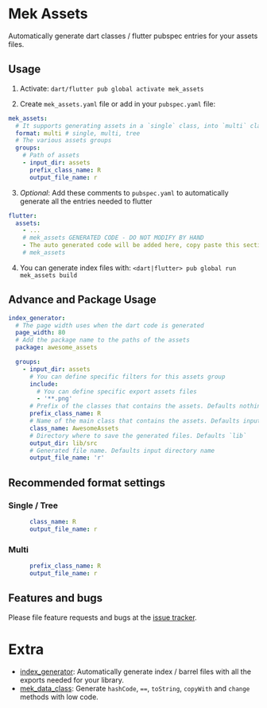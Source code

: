 # Mek Assets
Automatically generate dart classes / flutter pubspec entries for your assets files.

## Usage

1. Activate: `dart/flutter pub global activate mek_assets`

2. Create `mek_assets.yaml` file or add in your `pubspec.yaml` file:
```yaml
mek_assets:
  # It supports generating assets in a `single` class, into `multi` classes based on directory or `tree` classes structure based on directory
  format: multi # single, multi, tree
  # The various assets groups
  groups:
    # Path of assets
    - input_dir: assets
      prefix_class_name: R
      output_file_name: r
```

3. *Optional*: Add these comments to `pubspec.yaml` to automatically generate all the entries needed to flutter 
````yaml
flutter:
  assets:
    - ...
    # mek_assets GENERATED CODE - DO NOT MODIFY BY HAND
    - The auto generated code will be added here, copy paste this section
    # mek_assets
````

4. You can generate index files with: `<dart|flutter> pub global run mek_assets build`

## Advance and Package Usage

```yaml
index_generator:
  # The page width uses when the dart code is generated
  page_width: 80
  # Add the package name to the paths of the assets
  package: awesome_assets

  groups:
    - input_dir: assets
      # You can define specific filters for this assets group
      include:
        # You can define specific export assets files
        - '**.png'
      # Prefix of the classes that contains the assets. Defaults nothing.
      prefix_class_name: R
      # Name of the main class that contains the assets. Defaults input directory name.
      class_name: AwesomeAssets
      # Directory where to save the generated files. Defaults `lib`
      output_dir: lib/src
      # Generated file name. Defaults input directory name 
      output_file_name: 'r'
```

## Recommended format settings

### Single / Tree
```yaml
      class_name: R
      output_file_name: r
```

### Multi
```yaml
      prefix_class_name: R
      output_file_name: r
```

## Features and bugs

Please file feature requests and bugs at the [issue tracker](https://github.com/BreX900/mek_assets/issues).

# Extra

- [index_generator](https://pub.dev/packages/index_generator): Automatically generate index / barrel files with all the exports needed for your library.
- [mek_data_class](https://pub.dev/packages/mek_data_class): Generate `hashCode`, `==`, `toString`, `copyWith` and `change` methods with low code.
